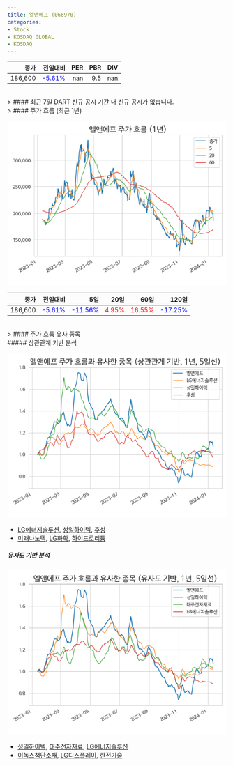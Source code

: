 ```yaml
---
title: 엘앤에프 (066970)
categories:
- Stock
- KOSDAQ GLOBAL
- KOSDAQ
---
```


|종가|전일대비|PER|PBR|DIV|
|---:|-------:|--:|--:|--:|
|186,600|<span style="color: blue">-5.61%</span>|nan|9.5|nan|

<!-- more -->

<br>
> #### 최근 7일 DART 신규 공시
기간 내 신규 공시가 없습니다.

<br>
> #### 주가 흐름 (최근 1년)

![066970](/assets/images/stock/066970.png)

|종가|전일대비|5일|20일|60일|120일|
|---:|-------:|--:|---:|---:|----:|
|186,600|<span style="color: blue">-5.61%</span>|<span style="color: blue">-11.56%</span>|<span style="color: red">4.95%</span>|<span style="color: red">16.55%</span>|<span style="color: blue">-17.25%</span>|

<br>
> #### 주가 흐름 유사 종목
<br>
##### 상관관계 기반 분석

![066970](/assets/images/stock/066970_corr.png)
- [LG에너지솔루션](/373220/), [성일하이텍](/365340/), [후성](/093370/)
- [미래나노텍](/095500/), [LG화학](/051910/), [하이드로리튬](/101670/)

##### 유사도 기반 분석

![066970](/assets/images/stock/066970_sim.png)
- [성일하이텍](/365340/), [대주전자재료](/078600/), [LG에너지솔루션](/373220/)
- [이녹스첨단소재](/272290/), [LG디스플레이](/034220/), [한전기술](/052690/)
